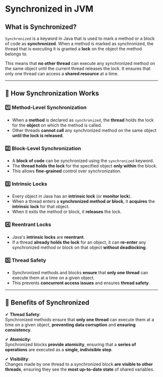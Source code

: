 # Synchronized in JVM  

## What is Synchronized?  
`Synchronized` is a keyword in Java that is used to mark a method or a block of code as **synchronized**. When a method is marked as synchronized, the thread that is executing it is granted a **lock** on the object the method belongs to.  

This means that **no other thread** can execute any synchronized method on the same object until the current thread releases the lock. It ensures that only one thread can access a **shared resource** at a time.  

---

## 🔹 How Synchronization Works  

### 1️⃣ Method-Level Synchronization  
- When a **method** is declared as `synchronized`, the **thread** holds the lock for the **object** on which the method is called.  
- Other threads **cannot call** any synchronized method on the same object **until the lock is released**.  

### 2️⃣ Block-Level Synchronization  
- A **block of code** can be synchronized using the `synchronized` keyword.  
- The **thread holds the lock** for the specified object **only within** the block.  
- This allows **fine-grained** control over synchronization.  

### 3️⃣ Intrinsic Locks  
- Every object in Java has an **intrinsic lock** (or **monitor lock**).  
- When a thread enters a **synchronized method or block**, it **acquires** the **intrinsic lock** for that object.  
- When it exits the method or block, it **releases** the lock.  

### 4️⃣ Reentrant Locks  
- Java's **intrinsic locks** are **reentrant**.  
- If a thread **already holds the lock** for an object, it can **re-enter** any synchronized method or block on that object **without deadlocking**.  

### 5️⃣ Thread Safety  
- Synchronized methods and blocks **ensure** that **only one thread** can execute them at a time on a given object.  
- This prevents **concurrent access issues** and ensures **thread safety**.  

---

## 🔹 Benefits of Synchronized  

✔ **Thread Safety**:  
Synchronized methods ensure that **only one thread** can execute them at a time on a given object, **preventing data corruption** and **ensuring consistency**.  

✔ **Atomicity**:  
Synchronized blocks **provide atomicity**, ensuring that a **series of operations** are executed as a **single, indivisible step**.  

✔ **Visibility**:  
Changes made by one thread to a synchronized block **are visible to other threads**, ensuring they see the **most up-to-date state** of shared variables.  
